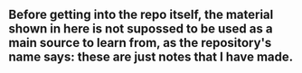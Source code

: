 
## Before getting into the repo itself, the material shown in here is not supossed to be used as a main source to learn from, as the repository's name says: these are just notes that I have made.
